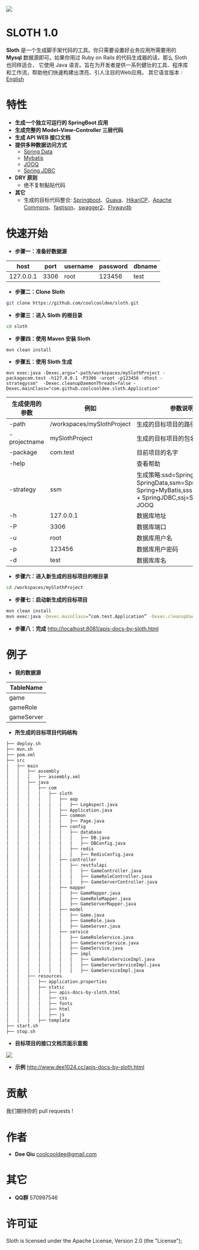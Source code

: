 ![](https://raw.githubusercontent.com/coolcooldee/sloth/master/src/main/resources/static/images/logo.png)

SLOTH 1.0
=========
__Sloth__ 是一个生成脚手架代码的工具。你只需要设置好业务应用所需要用的 __Mysql__ 数据源即可。如果你用过 Ruby on Rails 的代码生成器的话，那么 Sloth 也同样适合， 它使用 Java 语言。旨在为开发者提供一系列健壮的工具、程序库和工作流，帮助他们快速构建出漂亮、引人注目的Web应用。
其它语言版本 : [English](/README.md)

特性
===
- __生成一个独立可运行的 SpringBoot 应用__　
- __生成完整的 Model–View–Controller 三层代码__
- __生成 API WEB 接口文档__
- __提供多种数据访问方式__　
    * [Spring Data](http://projects.spring.io/spring-data/)
    * [Mybatis](http://www.mybatis.org/mybatis-3/)
    * [JOOQ](http://www.jooq.org)
    * [Spring JDBC](http://docs.spring.io/spring/docs/current/spring-framework-reference/html/jdbc.html)
- __DRY 原则__
    * 绝不复制黏贴代码
- __其它__
    * 生成的目标代码整合: [Springboot](http://projects.spring.io/spring-boot/)、[Guava](https://github.com/google/guava)、[HikariCP](https://github.com/brettwooldridge/HikariCP)、[Apache Commons](http://commons.apache.org)、[fastjson](https://github.com/alibaba/fastjson)、[swagger2](http://swagger.io)、[Flywaydb](https://flywaydb.org)

快速开始
======
- __步骤一：准备好数据源__

host | port | username | password | dbname
------------ | ------------- | ------------- | ------------- | -------------
127.0.0.1 | 3306 | root | 123456 | test


- __步骤二：Clone Sloth__
```bash
git clone https://github.com/coolcooldee/sloth.git
```
- __步骤三：进入 Sloth 的根目录__
```bash
cd sloth
```
- __步骤四：使用 Maven 安装 Sloth__
```bash
mvn clean install
```
- __步骤五：使用 Sloth 生成__
```
mvn exec:java -Dexec.args="-path/workspaces/mySlothProject -packagecom.test -h127.0.0.1 -P3306 -uroot -p123456 -dtest -strategyssm"  -Dexec.cleanupDaemonThreads=false -Dexec.mainClass="com.github.coolcooldee.sloth.Application"
```


生成使用的参数 | 例如         |参数说明
------------ | -------------|-------------
-path           | /workspaces/mySlothProject | 生成的目标项目的路径
-projectname  | mySlothProject | 生成的目标项目的包名
-package  | com.test| 目前项目的名字
-help  |    | 查看帮助
-strategy  | ssm|   生成策略:ssd=SpringBoot + SpringData,ssm=SpringMVC + Spring+MyBatis,sss=SpringBoot + SpringJDBC,ssj=SpringBoot + JOOQ
-h  | 127.0.0.1|数据库地址
-P  | 3306|数据库端口
-u  | root|数据库用户名
-p  | 123456|数据库用户密码
-d  | test|数据库库名

- __步骤六：进入新生成的目标项目的根目录__
```bash
cd /workspaces/mySlothProject
```

- __步骤七：启动新生成的目标项目__
```bash
mvn clean install
mvn exec:java -Dexec.mainClass=”com.test.Application” -Dexec.cleanupDaemonThreads=false
```
- __步骤八：完成__
<http://localhost:8081/apis-docs-by-sloth.html>

例子
===
- __我的数据源__

TableName |
------------ |
game |
gameRole |
gameServer |
      
- __所生成的目标项目代码结构__
```bash
├── deploy.sh
├── mvn.sh
├── pom.xml
├── src
│   ├── main
│   │   ├── assembly
│   │   │   ├── assembly.xml
│   │   ├── java
│   │   │   ├── com
│   │   │   │   ├── sloth
│   │   │   │   │   ├── aop
│   │   │   │   │   │   ├── LogAspect.java
│   │   │   │   │   ├── Application.java
│   │   │   │   │   ├── common
│   │   │   │   │   │   ├── Page.java
│   │   │   │   │   ├── config
│   │   │   │   │   │   ├── database
│   │   │   │   │   │   │   ├── DB.java
│   │   │   │   │   │   │   ├── DBConfig.java
│   │   │   │   │   │   ├── redis
│   │   │   │   │   │   │   ├── RedisConfig.java
│   │   │   │   │   ├── controller
│   │   │   │   │   │   ├── restfulapi
│   │   │   │   │   │   │   ├── GameController.java
│   │   │   │   │   │   │   ├── GameRoleController.java
│   │   │   │   │   │   │   ├── GameServerController.java
│   │   │   │   │   ├── mapper
│   │   │   │   │   │   ├── GameMapper.java
│   │   │   │   │   │   ├── GameRoleMapper.java
│   │   │   │   │   │   ├── GameServerMapper.java
│   │   │   │   │   ├── model
│   │   │   │   │   │   ├── Game.java
│   │   │   │   │   │   ├── GameRole.java
│   │   │   │   │   │   ├── GameServer.java
│   │   │   │   │   ├── service
│   │   │   │   │   │   ├── GameRoleService.java
│   │   │   │   │   │   ├── GameServerService.java
│   │   │   │   │   │   ├── GameService.java
│   │   │   │   │   │   ├── impl
│   │   │   │   │   │   │   ├── GameRoleServiceImpl.java
│   │   │   │   │   │   │   ├── GameServerServiceImpl.java
│   │   │   │   │   │   │   ├── GameServiceImpl.java
│   │   ├── resources
│   │   │   ├── application.properties
│   │   │   ├── static
│   │   │   │   ├── apis-docs-by-sloth.html
│   │   │   │   ├── css
│   │   │   │   ├── fonts
│   │   │   │   ├── html
│   │   │   │   ├── js
│   │   │   ├── template
├── start.sh
├── stop.sh
```
- __目标项目的接口文档页面示意图__

![](https://raw.githubusercontent.com/coolcooldee/sloth/master/src/main/resources/static/images/demo1.png)

- __示例__
http://www.dee1024.cc/apis-docs-by-sloth.html

贡献
===
我们期待你的 pull requests !

作者
===
* __Dee Qiu__ <coolcooldee@gmail.com>

其它
===
* __QQ群__ 570997546

许可证
===
Sloth is licensed under the Apache License, Version 2.0 (the "License");




